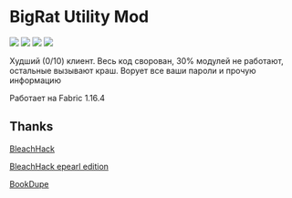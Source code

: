 # BigRat Utility Mod
![](https://img.shields.io/github/downloads/ZimnyCat/BigRat/total)
![](https://img.shields.io/github/commit-activity/m/ZimnyCat/BigRat)
![](https://img.shields.io/github/last-commit/ZimnyCat/BigRat)
![](https://img.shields.io/badge/halal-100-green)

Худший (0/10) клиент.
Весь код сворован, 30% модулей не работают, остальные вызывают краш.
Ворует все ваши пароли и прочую информацию

Работает на Fabric 1.16.4

## Thanks
[BleachHack](https://github.com/BleachDrinker420/bleachhack-1.14)

[BleachHack epearl edition](https://github.com/22s/bleachhack-1.16-epearl-edition)

[BookDupe](https://github.com/Oli-idk/BookDupe)